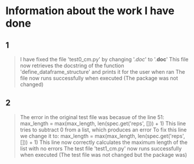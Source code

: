 # Information about the work I have done 

## 1
> I have fixed the file 'test0_cm.py' by changing '._doc_' to '.__doc__'
> This file now retrieves the docstring of the function 'define_dataframe_structure' and prints it for the user when ran
> The file now runs successfully when executed (The package was not changed)

## 2
> The error in the original test file was becasue of the line 51: max_length = max(max_length, len(spec.get('reps', [])) + 1)
> This line tries to subtract 0 from a list, which produces an error 
> To fix this line we change it to: max_length = max(max_length, len(spec.get('reps', [])) + 1)
> This line now correctly calculates the maximum length of the list with no errors
> The test file 'test1_cm.py' now runs successfully when executed (The test file was not changed but the package was)



